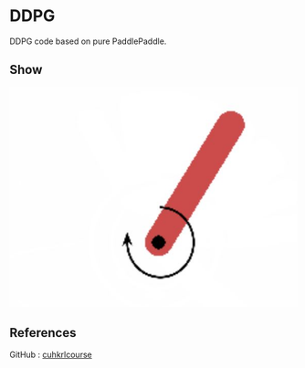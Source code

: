# DDPG
DDPG code based on pure PaddlePaddle.

## Show
![](../material/pendulum.jpg)

## References
GitHub : [cuhkrlcourse](https://github.com/cuhkrlcourse)